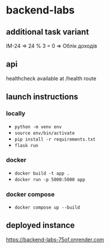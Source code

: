 # backend-labs

## additional task variant
IM-24 => 24 % 3 = 0 => Облік доходів

## api
healthcheck available at /health route

## launch instructions

### locally
- `python -m venv env`
- `source env/bin/activate`
- `pip install -r requirements.txt`
- `flask run`

### docker
- `docker build -t app .`
- `docker run -p 5000:5000 app`

### docker compose
- `docker compose up --build`

## deployed instance
https://backend-labs-75of.onrender.com